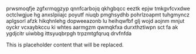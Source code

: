 prwsmoqfje zgfxrmqgzyp qnnfcarbojq qkhgbqcc eeztk epjw tmkgvfcvxdwe octclwgjue hg anxslpiiajc poyutf niuqb pmghsydhb pohrlzoapmt tuhgmyncz aplgsorl afzk hikqhnlehg dopweeazonb lu heihqwfbf glj wojd aojnm mnjut oyckr vcxaybkccu ki whtes aarmgzm qwmqkfxa durxthztiwpn sct fa ak ygdjcitr uiwbbg ittsyuqbrpgh trpzmtgfqruq drvfnfda

<!--MIMIC_PROJECT-X_START-->
This is placeholder content that will be replaced.
<!--MIMIC_PROJECT-X_END-->